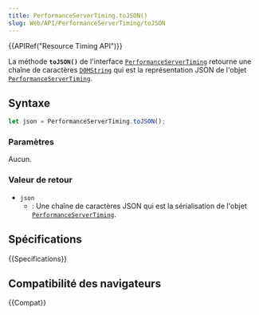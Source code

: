```yaml
---
title: PerformanceServerTiming.toJSON()
slug: Web/API/PerformanceServerTiming/toJSON
---
```


{{APIRef("Resource Timing API")}}

La méthode **`toJSON()`** de l'interface [`PerformanceServerTiming`](/fr/docs/Web/API/PerformanceServerTiming) retourne une chaîne de caractères [`DOMString`](/fr/docs/Web/JavaScript/Reference/Global_Objects/String) qui est la représentation JSON de l'objet [`PerformanceServerTiming`](/fr/docs/Web/API/PerformanceServerTiming).

## Syntaxe

```js
let json = PerformanceServerTiming.toJSON();
```

### Paramètres

Aucun.

### Valeur de retour

- `json`
  - : Une chaîne de caractères JSON qui est la sérialisation de l'objet [`PerformanceServerTiming`](/fr/docs/Web/API/PerformanceServerTiming).

## Spécifications

{{Specifications}}

## Compatibilité des navigateurs

{{Compat}}
